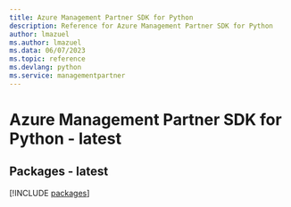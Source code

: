 ```yaml
---
title: Azure Management Partner SDK for Python
description: Reference for Azure Management Partner SDK for Python
author: lmazuel
ms.author: lmazuel
ms.data: 06/07/2023
ms.topic: reference
ms.devlang: python
ms.service: managementpartner
---
```

# Azure Management Partner SDK for Python - latest
## Packages - latest
[!INCLUDE [packages](management-partner-index.md)]